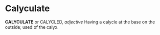 # Calyculate

**CALYCULATE** or CALYCLED, _adjective_ Having a calycle at the base on the outside; used of the calyx.